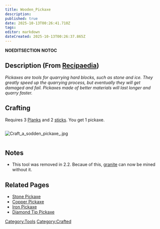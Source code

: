 ```yaml
---
title: Wooden_Pickaxe
description: 
published: true
date: 2025-10-13T00:26:41.710Z
tags: 
editor: markdown
dateCreated: 2025-10-13T00:26:37.865Z
---
```


__NOEDITSECTION__ __NOTOC__

## Description (From [Recipaedia](.. "wikilink"))

*Pickaxes are tools for quarrying hard blocks, such as stone and ice.
They greatly speed up the quarrying process, but eventually they will
get damaged and fail. Pickaxes made of better materials will last longer
and quarry faster.*

## Crafting

Requires 3 [Planks](../Construction/Planks.md "wikilink") and 2 [sticks](stick "wikilink").
You get 1 pickaxe.

<div style="overflow: hidden">

![Craft_a_sodden_pickaxe_.jpg](Craft_a_sodden_pickaxe_.jpg
"Craft_a_sodden_pickaxe_.jpg")

</div>

## Notes

  - This tool was removed in 2.2. Becaue of this,
    [granite](granite "wikilink") can now be mined without it.

## Related Pages

  - [Stone Pickaxe](Stone_Pickaxe.md "wikilink")
  - [Copper Pickaxe](Copper_Pickaxe.md "wikilink")
  - [Iron Pickaxe](Iron_Pickaxe.md "wikilink")
  - [Diamond Tip Pickaxe](Diamond_Tip_Pickaxe.md "wikilink")

[Category:Tools](Category:Tools "wikilink")
[Category:Crafted](Category:Crafted "wikilink")